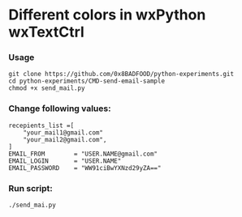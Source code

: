 # Different colors in wxPython wxTextCtrl 

### Usage

    git clone https://github.com/0x8BADFOOD/python-experiments.git
    cd python-experiments/CMD-send-email-sample
    chmod +x send_mail.py

### Change following values:

    recepients_list =[
        "your_mail1@gmail.com"
        "your_mail2@gmail.com",
    ]
    EMAIL_FROM        = "USER.NAME@gmail.com"
    EMAIL_LOGIN       = "USER.NAME"
    EMAIL_PASSWORD    = "WW91ciBwYXNzd29yZA=="

### Run script:

    ./send_mai.py

